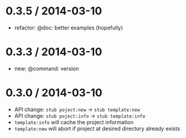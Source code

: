 
0.3.5 / 2014-03-10 
==================

 * refactor: @doc: better examples (hopefully)

0.3.3 / 2014-03-10
==================

 * new: @command: version

0.3.0 / 2014-03-10
==================
  
  * API change: `stub poject:new` -> `stub template:new`
  * API change: `stub poject:info` -> `stub template:info`
  * `template:info` will cache the project information
  * `template:new` will abort if project at desired directory already exists

